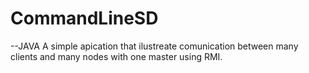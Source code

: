 # CommandLineSD
--JAVA
A simple apication that ilustreate comunication between many clients and many nodes with one master using RMI.
